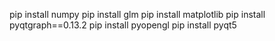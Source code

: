 pip install numpy 
pip install glm 
pip install matplotlib
pip install pyqtgraph==0.13.2
pip install pyopengl
pip install pyqt5